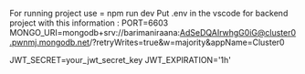 For running project use = npm run dev 
Put .env in the vscode for backend project with this information :
PORT=6603
MONGO_URI=mongodb+srv://barimaniraana:AdSeDQAIrwhgG0iG@cluster0.pwnmj.mongodb.net/?retryWrites=true&w=majority&appName=Cluster0

JWT_SECRET=your_jwt_secret_key
JWT_EXPIRATION='1h'

